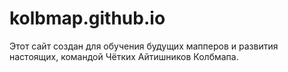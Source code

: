 # kolbmap.github.io
Этот сайт создан для обучения будущих мапперов и развития настоящих, командой Чётких Айтишников Колбмапа. 
